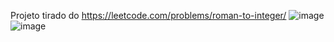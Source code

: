 Projeto tirado do https://leetcode.com/problems/roman-to-integer/
![image](https://user-images.githubusercontent.com/110779984/188520312-830fde4e-aa21-4eb4-9ba2-ef0f7649dde0.png)
![image](https://user-images.githubusercontent.com/110779984/188520339-7860f95b-2cbc-466a-a1d0-b8d3ee9ab845.png)
